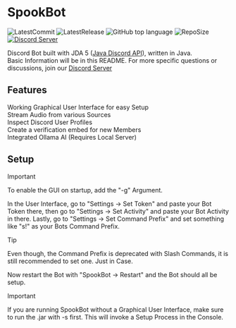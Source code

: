 SpookBot
=====
![LatestCommit](https://img.shields.io/github/last-commit/Evolinox/SpookBot?label=Last%20Commit&logo=GitHub)
![LatestRelease](https://img.shields.io/github/release-date-pre/Evolinox/SpookBot?label=Release&logo=GitHub)
![GitHub top language](https://img.shields.io/github/languages/top/Evolinox/SpookBot)
![RepoSize](https://img.shields.io/github/repo-size/Evolinox/SpookBot?label=Size&logo=GitHub)
[![Discord Server](https://img.shields.io/discord/635480321541931029?color=%235CA8FA&label=Discord&logo=discord&logoColor=white)](https://discord.gg/4a82kzPX3j)

Discord Bot built with JDA 5 ([Java Discord API](https://github.com/DV8FromTheWorld/JDA "GitHub Page of JDA")), written in Java.  
Basic Information will be in this README. For more specific questions or discussions, join our [Discord Server](https://discord.gg/4a82kzPX3j) 

## Features
Working Graphical User Interface for easy Setup  
Stream Audio from various Sources  
Inspect Discord User Profiles  
Create a verification embed for new Members  
Integrated Ollama AI (Requires Local Server)

## Setup
> [!IMPORTANT]
> To enable the GUI on startup, add the "-g" Argument.

In the User Interface, go to "Settings -> Set Token" and paste your Bot Token there, then go to "Settings -> Set Activity" and paste your Bot Activity in there. Lastly, go to "Settings -> Set Command Prefix" and set something like "s!" as your Bots Command Prefix.
> [!TIP]
> Even though, the Command Prefix is deprecated with Slash Commands, it is still recommended to set one. Just in Case.

Now restart the Bot with "SpookBot -> Restart" and the Bot should all be setup.

> [!IMPORTANT]
> If you are running SpookBot without a Graphical User Interface, make sure to run the .jar with -s first. This will invoke a Setup Process in the Console.
